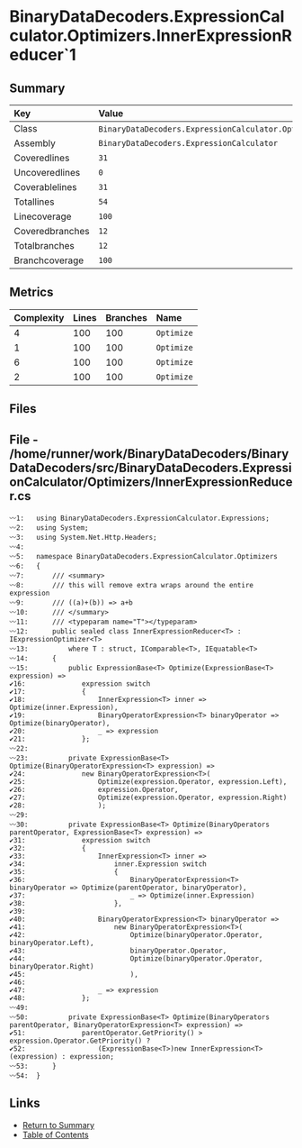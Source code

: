 ﻿# BinaryDataDecoders.ExpressionCalculator.Optimizers.InnerExpressionReducer`1

## Summary

| Key             | Value                                                                         |
| :-------------- | :---------------------------------------------------------------------------- |
| Class           | `BinaryDataDecoders.ExpressionCalculator.Optimizers.InnerExpressionReducer`1` |
| Assembly        | `BinaryDataDecoders.ExpressionCalculator`                                     |
| Coveredlines    | `31`                                                                          |
| Uncoveredlines  | `0`                                                                           |
| Coverablelines  | `31`                                                                          |
| Totallines      | `54`                                                                          |
| Linecoverage    | `100`                                                                         |
| Coveredbranches | `12`                                                                          |
| Totalbranches   | `12`                                                                          |
| Branchcoverage  | `100`                                                                         |

## Metrics

| Complexity | Lines | Branches | Name       |
| :--------- | :---- | :------- | :--------- |
| 4          | 100   | 100      | `Optimize` |
| 1          | 100   | 100      | `Optimize` |
| 6          | 100   | 100      | `Optimize` |
| 2          | 100   | 100      | `Optimize` |

## Files

## File - /home/runner/work/BinaryDataDecoders/BinaryDataDecoders/src/BinaryDataDecoders.ExpressionCalculator/Optimizers/InnerExpressionReducer.cs

```CSharp
〰1:   using BinaryDataDecoders.ExpressionCalculator.Expressions;
〰2:   using System;
〰3:   using System.Net.Http.Headers;
〰4:   
〰5:   namespace BinaryDataDecoders.ExpressionCalculator.Optimizers
〰6:   {
〰7:       /// <summary>
〰8:       /// this will remove extra wraps around the entire expression
〰9:       /// ((a)+(b)) => a+b
〰10:      /// </summary>
〰11:      /// <typeparam name="T"></typeparam>
〰12:      public sealed class InnerExpressionReducer<T> : IExpressionOptimizer<T>
〰13:          where T : struct, IComparable<T>, IEquatable<T>
〰14:      {
〰15:          public ExpressionBase<T> Optimize(ExpressionBase<T> expression) =>
✔16:              expression switch
✔17:              {
✔18:                  InnerExpression<T> inner => Optimize(inner.Expression),
✔19:                  BinaryOperatorExpression<T> binaryOperator => Optimize(binaryOperator),
✔20:                  _ => expression
✔21:              };
〰22:  
〰23:          private ExpressionBase<T> Optimize(BinaryOperatorExpression<T> expression) =>
✔24:              new BinaryOperatorExpression<T>(
✔25:                  Optimize(expression.Operator, expression.Left),
✔26:                  expression.Operator,
✔27:                  Optimize(expression.Operator, expression.Right)
✔28:                  );
〰29:  
〰30:          private ExpressionBase<T> Optimize(BinaryOperators parentOperator, ExpressionBase<T> expression) =>
✔31:              expression switch
✔32:              {
✔33:                  InnerExpression<T> inner =>
✔34:                      inner.Expression switch
✔35:                      {
✔36:                          BinaryOperatorExpression<T> binaryOperator => Optimize(parentOperator, binaryOperator),
✔37:                          _ => Optimize(inner.Expression)
✔38:                      },
✔39:  
✔40:                  BinaryOperatorExpression<T> binaryOperator =>
✔41:                      new BinaryOperatorExpression<T>(
✔42:                          Optimize(binaryOperator.Operator, binaryOperator.Left),
✔43:                          binaryOperator.Operator,
✔44:                          Optimize(binaryOperator.Operator, binaryOperator.Right)
✔45:                          ),
✔46:  
✔47:                  _ => expression
✔48:              };
〰49:  
〰50:          private ExpressionBase<T> Optimize(BinaryOperators parentOperator, BinaryOperatorExpression<T> expression) =>
✔51:              parentOperator.GetPriority() > expression.Operator.GetPriority() ?
✔52:                  (ExpressionBase<T>)new InnerExpression<T>(expression) : expression;
〰53:      }
〰54:  }
```

## Links

* [Return to Summary](Summary.md)
* [Table of Contents](../TOC.md)

